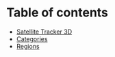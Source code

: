 # Table of contents

* [Satellite Tracker 3D](README.md)
* [Categories](categories.md)
* [Regions](regions.md)